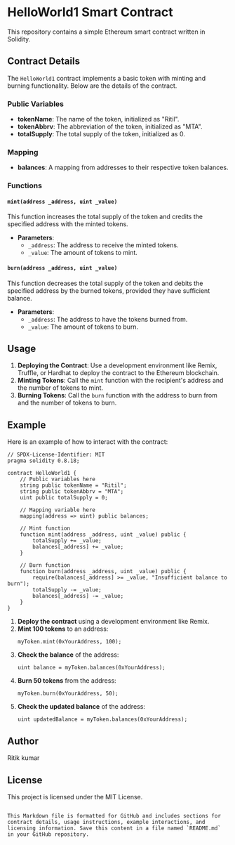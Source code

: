 
# HelloWorld1 Smart Contract

This repository contains a simple Ethereum smart contract written in Solidity.

## Contract Details

The `HelloWorld1` contract implements a basic token with minting and burning functionality. Below are the details of the contract.

### Public Variables

- **tokenName**: The name of the token, initialized as "Ritil".
- **tokenAbbrv**: The abbreviation of the token, initialized as "MTA".
- **totalSupply**: The total supply of the token, initialized as 0.

### Mapping

- **balances**: A mapping from addresses to their respective token balances.

### Functions

#### `mint(address _address, uint _value)`

This function increases the total supply of the token and credits the specified address with the minted tokens.

- **Parameters**:
  - `_address`: The address to receive the minted tokens.
  - `_value`: The amount of tokens to mint.

#### `burn(address _address, uint _value)`

This function decreases the total supply of the token and debits the specified address by the burned tokens, provided they have sufficient balance.

- **Parameters**:
  - `_address`: The address to have the tokens burned from.
  - `_value`: The amount of tokens to burn.

## Usage

1. **Deploying the Contract**: Use a development environment like Remix, Truffle, or Hardhat to deploy the contract to the Ethereum blockchain.
2. **Minting Tokens**: Call the `mint` function with the recipient's address and the number of tokens to mint.
3. **Burning Tokens**: Call the `burn` function with the address to burn from and the number of tokens to burn.

## Example

Here is an example of how to interact with the contract:

```solidity
// SPDX-License-Identifier: MIT
pragma solidity 0.8.18;

contract HelloWorld1 {
    // Public variables here
    string public tokenName = "Ritil";
    string public tokenAbbrv = "MTA";
    uint public totalSupply = 0;
    
    // Mapping variable here
    mapping(address => uint) public balances;
    
    // Mint function
    function mint(address _address, uint _value) public {
        totalSupply += _value;
        balances[_address] += _value;
    }

    // Burn function
    function burn(address _address, uint _value) public {
        require(balances[_address] >= _value, "Insufficient balance to burn");
        totalSupply -= _value;
        balances[_address] -= _value;
    }
}
```

1. **Deploy the contract** using a development environment like Remix.
2. **Mint 100 tokens** to an address:
   ```solidity
   myToken.mint(0xYourAddress, 100);
   ```
3. **Check the balance** of the address:
   ```solidity
   uint balance = myToken.balances(0xYourAddress);
   ```
4. **Burn 50 tokens** from the address:
   ```solidity
   myToken.burn(0xYourAddress, 50);
   ```
5. **Check the updated balance** of the address:
   ```solidity
   uint updatedBalance = myToken.balances(0xYourAddress);
   ```
## Author
Ritik kumar

## License

This project is licensed under the MIT License.
```

This Markdown file is formatted for GitHub and includes sections for contract details, usage instructions, example interactions, and licensing information. Save this content in a file named `README.md` in your GitHub repository.
